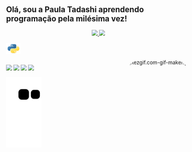 ## Olá, sou a Paula Tadashi aprendendo programação pela milésima vez!
<div align="center">
  <a href="https://github.com/paulatadashi">
  <img height="140em" src="https://github-readme-stats.vercel.app/api?username=paulatadashi&show_icons=true&theme=radical&include_all_commits=true&count_private=true"/>
  <img height="139em" src="https://github-readme-stats.vercel.app/api/top-langs/?username=paulatadashi&layout=compact&langs_count=7&theme=radical"/>
</div>
  <div style="display: inline_block"><br>
  <img align="center" alt="Rafa-Python" height="30" width="40" src="https://raw.githubusercontent.com/devicons/devicon/master/icons/python/python-original.svg">
</div>     
    
  <img align="right" alt="Rezgif.com-gif-maker.gif" height="150" style="border-radius:50px;" 
  src="https://media.discordapp.net/attachments/943326514018132001/943326571928907886/ezgif.com-gif-maker.gif">
  </div>     
  
  ##
 
<div> 
  <a href="https://instagram.com/paulatadashi" target="_blank"><img src="https://img.shields.io/badge/-Instagram-%23E4405F?style=for-the-badge&logo=instagram&logoColor=white" target="_blank"></a>
 	<a href="https://www.twitch.tv/paulatadashi" target="_blank"><img src="https://img.shields.io/badge/Twitch-9146FF?style=for-the-badge&logo=twitch&logoColor=white" target="_blank"></a>
  <a href="https://www.linkedin.com/in/paula-lopes/" target="_blank"><img src="https://img.shields.io/badge/-LinkedIn-%230077B5?style=for-the-badge&logo=linkedin&logoColor=white" target="_blank"></a> 
 	<a href="https://www.twitch.tv/rafaballerinii" target="_blank"><img src="https://img.shields.io/badge/Twitch-9146FF?style=for-the-badge&logo=twitch&logoColor=white" target="_blank"></a>
  
   ![Snake animation](https://github.com/paulatadashi/paulatadashi/blob/output/github-contribution-grid-snake.svg)
 
</div>
